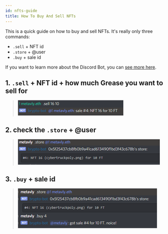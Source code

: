```yaml
---
id: nfts-guide 
title: How To Buy And Sell NFTs 
---
```


This is a quick guide on how to buy and sell NFTs. It's really only three commands: 
- `.sell` + NFT id
- `.store` + @user
- `.buy` + sale id

If you want to learn more about the Discord Bot, you can [see more here](../webaverse/discord-bot).

## 1. `.sell` + NFT id + how much Grease you want to sell for
> ![](/img/store-1.PNG)

## 2. check the `.store` + @user
> ![](/img/store-2.PNG)

## 3. `.buy` + sale id 
> ![](/img/store-3.PNG)
